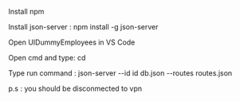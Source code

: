 
Install npm

Install json-server : npm install -g json-server

Open UIDummyEmployees in VS Code

Open cmd and type:  cd <UIDummyEmployees folder path>

Type run command : json-server --id id db.json --routes routes.json

p.s : you should be disconmected to vpn
